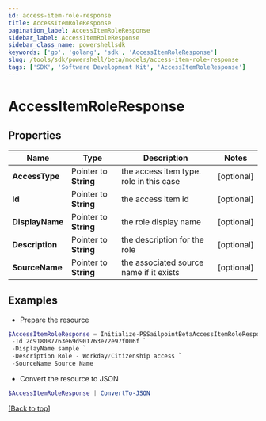 ```yaml
---
id: access-item-role-response
title: AccessItemRoleResponse
pagination_label: AccessItemRoleResponse
sidebar_label: AccessItemRoleResponse
sidebar_class_name: powershellsdk
keywords: ['go', 'golang', 'sdk', 'AccessItemRoleResponse'] 
slug: /tools/sdk/powershell/beta/models/access-item-role-response
tags: ['SDK', 'Software Development Kit', 'AccessItemRoleResponse']
---
```



# AccessItemRoleResponse

## Properties

Name | Type | Description | Notes
------------ | ------------- | ------------- | -------------
**AccessType** |  Pointer to **String** | the access item type. role in this case | [optional] 
**Id** |  Pointer to **String** | the access item id | [optional] 
**DisplayName** |  Pointer to **String** | the role display name | [optional] 
**Description** |  Pointer to **String** | the description for the role | [optional] 
**SourceName** |  Pointer to **String** | the associated source name if it exists | [optional] 

## Examples

- Prepare the resource
```powershell
$AccessItemRoleResponse = Initialize-PSSailpointBetaAccessItemRoleResponse  -AccessType role `
 -Id 2c918087763e69d901763e72e97f006f `
 -DisplayName sample `
 -Description Role - Workday/Citizenship access `
 -SourceName Source Name
```

- Convert the resource to JSON
```powershell
$AccessItemRoleResponse | ConvertTo-JSON
```


[[Back to top]](#) 

